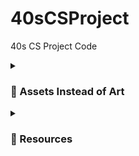 # 40sCSProject
40s CS Project Code

<details>
 <summary><h3> 🪸 Assets Instead of Art</h3></summary>
  <h3> fonts and stuff </h3>
        pixel font - [https://assetstore.unity.com/packages/2d/fonts/pixel-font-tripfive-64734]
  <br > cursors - [https://assetstore.unity.com/packages/2d/gui/icons/pixel-cursors-109256]

  <h3 > audios </h3>
        8-bit music - [https://assetstore.unity.com/packages/audio/music/8bit-music-062022-225623]
 <br > 8-bit music too! [https://assetstore.unity.com/packages/audio/music/electronic/miru-far-from-home-free-8bit-inspired-music-pack-202961]
 <br > even more 8-bit music! [https://assetstore.unity.com/packages/audio/music/8bit-music-album-051321-196147]
        undertale music to download [https://archive.org/details/undertaleost_202004/Undertale+-+Lossless+Soundtrack+(toby+fox)/toby+fox+-+UNDERTALE+Soundtrack+-+18+Uwa!!+So+Holiday♫.flac]
 <br > dialogue sound effect: [https://assetstore.unity.com/packages/audio/sound-fx/dialog-text-sound-effects-222079]
 <br > rpg sound effects (boops) [https://assetstore.unity.com/packages/audio/sound-fx/rpg-essentials-sound-effects-free-227708]
 <br > [https://assetstore.unity.com/packages/audio/sound-fx/free-casual-soundfx-pack-164843]
        
  <h3 > scenes </h3>
  <br > [https://assetstore.unity.com/packages/2d/characters/retro-act-rpg-sprite-pack-01-71965]
  <br > goth castle - [https://assetstore.unity.com/packages/2d/characters/medieval-king-pack-2-174863]
  <br > goth town - [https://assetstore.unity.com/packages/2d/characters/gothicvania-town-101407]
  <br > castle - [https://assetstore.unity.com/packages/2d/environments/rogue-fantasy-castle-164725]
  <br > [https://assetstore.unity.com/packages/2d/characters/warped-caves-103250]
  <br > [https://assetstore.unity.com/packages/2d/characters/sunny-land-forest-108124]
  <br > [https://assetstore.unity.com/packages/2d/characters/sunny-land-forest-108124]
  <br > [https://assetstore.unity.com/packages/audio/sound-fx/true-8-bit-sound-effect-collection-lite-version-264063]

  <h3 > players </h3>
        [https://assetstore.unity.com/packages/2d/characters/warrior-free-asset-195707]
  <br >  [https://assetstore.unity.com/packages/2d/gui/icons/2d-amulets-kit-196010]

 <h3> animals etc </h3>
        
  <br > CATS!!!!!!!!!! [https://assetstore.unity.com/packages/2d/characters/pet-cats-pixel-art-pack-248340]
  <br > [https://assetstore.unity.com/packages/2d/characters/pixel-flamer-x-130001]
  <br > pigs for jane [https://assetstore.unity.com/packages/2d/characters/basic-pixel-farm-asset-pack-64192]

  <h3> potions and objects </h3>
        [https://assetstore.unity.com/packages/2d/gui/icons/2d-potions-pixel-art-196023]
  <br > https://assetstore.unity.com/packages/2d/gui/icons/2d-amulets-kit-196010
</details>

<details>
 <summary><h3> 🌸 Resources</h3></summary>
   [https://gamedevbeginner.com/how-to-play-audio-in-unity-with-examples/]
 <br > [https://www.youtube.com/watch?v=PAA_lCutsfE]
</details>

